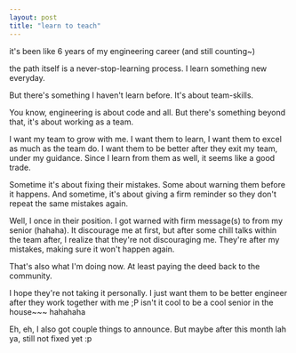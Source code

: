 ```yaml
---
layout: post
title: "learn to teach"
--- 
```


it's been like 6 years of my engineering career (and still counting~)

the path itself is a never-stop-learning process. I learn something new everyday.

But there's something I haven't learn before. It's about team-skills.

You know, engineering is about code and all. But there's something beyond that, it's about working as a team.

I want my team to grow with me. I want them to learn, I want them to excel as much as the team do. I want them to be better after they exit my team, under my guidance. Since I learn from them as well, it seems like a good trade.

Sometime it's about fixing their mistakes. Some about warning them before it happens. And sometime, it's about giving a firm reminder so they don't repeat the same mistakes again.

Well, I once in their position. I got warned with firm message(s) to from my senior (hahaha). It discourage me at first, but after some chill talks within the team after, I realize that they're not discouraging me. They're after my mistakes, making sure it won't happen again.

That's also what I'm doing now. At least paying the deed back to the community.

I hope they're not taking it personally. I just want them to be better engineer after they work together with me ;P isn't it cool to be a cool senior in the house~~~ hahahaha

Eh, eh, I also got couple things to announce. But maybe after this month lah ya, still not fixed yet :p

